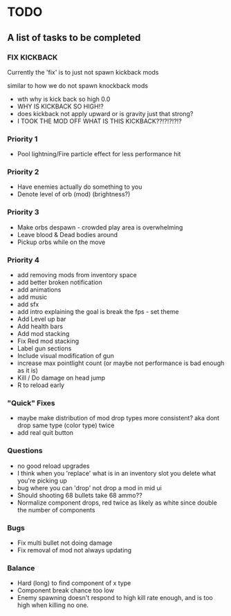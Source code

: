 # TODO
## A list of tasks to be completed

### FIX KICKBACK 
Currently the 'fix' is to just not spawn kickback mods

similar to how we do not spawn knockback mods
- wth why is kick back so high 0.0
- WHY IS KICKBACK SO HIGH!?
- does kickback not apply upward or is gravity just that strong?
- I TOOK THE MOD OFF WHAT IS THIS KICKBACK??!?!?!?!?

### Priority 1
- Pool lightning/Fire particle effect for less performance hit

### Priority 2
- Have enemies actually do something to you
- Denote level of orb (mod) (brightness?)

### Priority 3
- Make orbs despawn - crowded play area is overwhelming
- Leave blood & Dead bodies around
- Pickup orbs while on the move

### Priority 4
- add removing mods from inventory space
- add better broken notification
- add animations
- add music
- add sfx
- add intro explaining the goal is break the fps - set theme
- Add Level up bar
- Add health bars
- Add mod stacking
- Fix Red mod stacking
- Label gun sections
- Include visual modification of gun
- increase max pointlight count (or maybe not performance is bad enough as it is)
- Kill / Do damage on head jump
- R to reload early

### "Quick" Fixes
- maybe make distribution of mod drop types more consistent? aka dont drop same type (color type) twice
- add real quit button

### Questions
- no good reload upgrades
- I think when you 'replace' what is in an inventory slot you delete what you're picking up
- bug where you can 'drop' not drop a mod in mid ui
- Should shooting 68 bullets take 68 ammo??
- Normalize component drops, red twice as likely as white since double the number of components

### Bugs
- Fix multi bullet not doing damage
- Fix removal of mod not always updating

### Balance
- Hard (long) to find component of x type
- Component break chance too low
- Enemy spawning doesn't respond to high kill rate enough, and is too high when killing no one.

